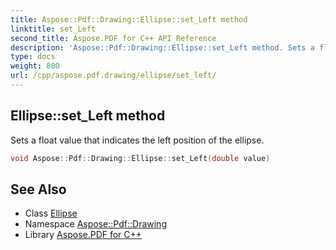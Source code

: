 ```yaml
---
title: Aspose::Pdf::Drawing::Ellipse::set_Left method
linktitle: set_Left
second_title: Aspose.PDF for C++ API Reference
description: 'Aspose::Pdf::Drawing::Ellipse::set_Left method. Sets a float value that indicates the left position of the ellipse in C++.'
type: docs
weight: 800
url: /cpp/aspose.pdf.drawing/ellipse/set_left/
---
```

## Ellipse::set_Left method


Sets a float value that indicates the left position of the ellipse.

```cpp
void Aspose::Pdf::Drawing::Ellipse::set_Left(double value)
```

## See Also

* Class [Ellipse](../)
* Namespace [Aspose::Pdf::Drawing](../../)
* Library [Aspose.PDF for C++](../../../)
